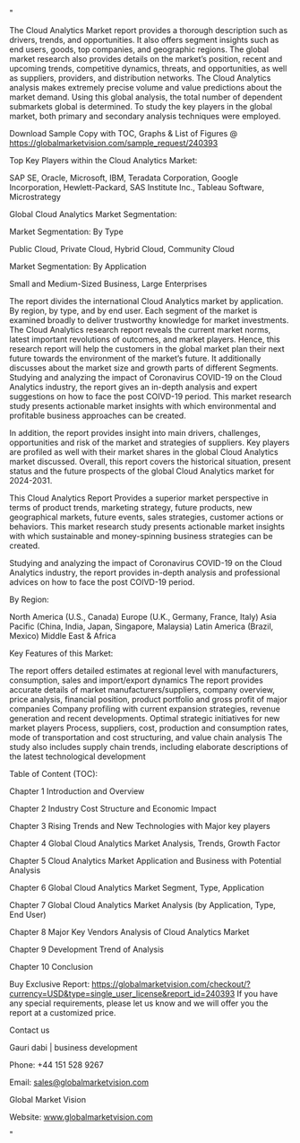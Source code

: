 "

The Cloud Analytics Market report provides a thorough description such as drivers, trends, and opportunities. It also offers segment insights such as end users, goods, top companies, and geographic regions. The global market research also provides details on the market’s position, recent and upcoming trends, competitive dynamics, threats, and opportunities, as well as suppliers, providers, and distribution networks. The Cloud Analytics analysis makes extremely precise volume and value predictions about the market demand. Using this global analysis, the total number of dependent submarkets global is determined. To study the key players in the global market, both primary and secondary analysis techniques were employed.

Download Sample Copy with TOC, Graphs & List of Figures @ https://globalmarketvision.com/sample_request/240393

Top Key Players within the Cloud Analytics Market:

SAP SE, Oracle, Microsoft, IBM, Teradata Corporation, Google Incorporation, Hewlett-Packard, SAS Institute Inc., Tableau Software, Microstrategy

Global Cloud Analytics Market Segmentation:

Market Segmentation: By Type

Public Cloud, Private Cloud, Hybrid Cloud, Community Cloud

Market Segmentation: By Application

Small and Medium-Sized Business, Large Enterprises

The report divides the international Cloud Analytics market by application. By region, by type, and by end user. Each segment of the market is examined broadly to deliver trustworthy knowledge for market investments. The Cloud Analytics research report reveals the current market norms, latest important revolutions of outcomes, and market players. Hence, this research report will help the customers in the global market plan their next future towards the environment of the market’s future. It additionally discusses about the market size and growth parts of different Segments. Studying and analyzing the impact of Coronavirus COVID-19 on the Cloud Analytics industry, the report gives an in-depth analysis and expert suggestions on how to face the post COIVD-19 period. This market research study presents actionable market insights with which environmental and profitable business approaches can be created.

In addition, the report provides insight into main drivers, challenges, opportunities and risk of the market and strategies of suppliers. Key players are profiled as well with their market shares in the global Cloud Analytics market discussed. Overall, this report covers the historical situation, present status and the future prospects of the global Cloud Analytics market for 2024-2031.

This Cloud Analytics Report Provides a superior market perspective in terms of product trends, marketing strategy, future products, new geographical markets, future events, sales strategies, customer actions or behaviors. This market research study presents actionable market insights with which sustainable and money-spinning business strategies can be created.

Studying and analyzing the impact of Coronavirus COVID-19 on the Cloud Analytics industry, the report provides in-depth analysis and professional advices on how to face the post COIVD-19 period.

By Region:

North America (U.S., Canada)
Europe (U.K., Germany, France, Italy)
Asia Pacific (China, India, Japan, Singapore, Malaysia)
Latin America (Brazil, Mexico)
Middle East & Africa

Key Features of this Market:

The report offers detailed estimates at regional level with manufacturers, consumption, sales and import/export dynamics
The report provides accurate details of market manufacturers/suppliers, company overview, price analysis, financial position, product portfolio and gross profit of major companies
Company profiling with current expansion strategies, revenue generation and recent developments.
Optimal strategic initiatives for new market players
Process, suppliers, cost, production and consumption rates, mode of transportation and cost structuring, and value chain analysis
The study also includes supply chain trends, including elaborate descriptions of the latest technological development

Table of Content (TOC):

Chapter 1 Introduction and Overview

Chapter 2 Industry Cost Structure and Economic Impact

Chapter 3 Rising Trends and New Technologies with Major key players

Chapter 4 Global Cloud Analytics Market Analysis, Trends, Growth Factor

Chapter 5 Cloud Analytics Market Application and Business with Potential Analysis

Chapter 6 Global Cloud Analytics Market Segment, Type, Application

Chapter 7 Global Cloud Analytics Market Analysis (by Application, Type, End User)

Chapter 8 Major Key Vendors Analysis of Cloud Analytics Market

Chapter 9 Development Trend of Analysis

Chapter 10 Conclusion

Buy Exclusive Report: https://globalmarketvision.com/checkout/?currency=USD&type=single_user_license&report_id=240393
If you have any special requirements, please let us know and we will offer you the report at a customized price.

Contact us

Gauri dabi | business development

Phone: +44 151 528 9267

Email: sales@globalmarketvision.com

Global Market Vision

Website: www.globalmarketvision.com

"
